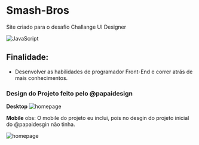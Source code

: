 # Smash-Bros
Site criado para o desafio Challange UI Designer

![JavaScript](https://img.shields.io/badge/-JavaScript-yellow)


## Finalidade:

- Desenvolver as habilidades de programador Front-End e correr atrás de mais conhecimentos.

### Design do Projeto feito pelo @papaidesign

**Desktop**
![homepage](modelo/CLOUD.png)

**Mobile**
obs: O mobile do projeto eu inclui, pois no desgin do projeto inicial do @papaidesgin não tinha.

![homepage](modelo/cloud.png)
